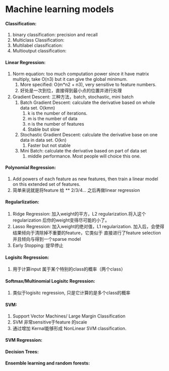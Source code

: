 # Machine learning models

#### Classification:
1.  binary classification: precision and recall
2.  Multiclass Classification: 
3.  Multilabel classification:
4.  Multioutput classification: 

#### Linear Regression:
1.  Norm equation: too much computation power since it have matrix multiply, take O(n3) but it can give the global minimum.
    1.  More specified: O(m*n2 + n3), very sensitive to feature numbers. 
    2.  好处是一次到位，直接得到最小点的位置并进行处理
2.  Gradient Descent: 三种方法，batch, stochastic, mini batch
    1.  Batch Gradient Descent: calculate the derivative based on whole data set. O(kmn)
        1. k is the number of iterations.
        2. m is the number of data
        3. n is the number of features
        4. Stable but slow
    2.  Stochastic Gradient Descent: calculate the derivative base on one data in data set. O(kn)
        1.  Faster but not stable
    3.  Mini Batch: calculate the derivative based on part of data set
        1.  middle performance. Most people will choice this one.
        
#### Polynomial Regression:
1.  Add powers of each feature as new features, then train a linear model on this extended set of features.
2.  简单来说就是将feature 给 ** 2/3/4... 之后再做linear regression
 
#### Regularlization:
1.  Ridge Regression: 加入weight的平方，L2 regularization.将入这个 regularization 后你的weight变得尽可能的小了。
2.  Lasso Regression: 加入weight的绝对值，L1 regularization. 加入后，会使得结果倾向于清除掉不重要的feature，它类似于
直接进行了feature selection并且倾向与得到一个sparse model
3.  Early Stopping: 提早停止

#### Logisitc Regression:
1.  用于计算input 属于某个特别的class的概率（两个class）

#### Softmax/Multinomial Logisitc Regression:
1.  类似于logisitc regression, 只是它计算的是多个class的概率

#### SVM:
1.  Support Vector Machines/ Large Margin Classification
2.  SVM 非常sensitive于feature 的scale
3.  通过增加 Kernal能够形成 NonLinear SVM classification.

#### SVM Regression:


#### Decision Trees:


#### Ensemble learning and random forests:
